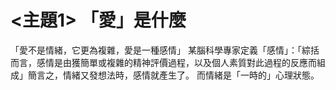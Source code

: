 # <主題1> 「愛」是什麼
「愛不是情緒，它更為複雜，愛是一種感情」
某腦科學專家定義「感情」：「綜括而言，感情是由獲簡單或複雜的精神評價過程，以及個人素質對此過程的反應而組成」簡言之，情緒又發想法時，感情就產生了。
而情緒是「一時的」心理狀態。

